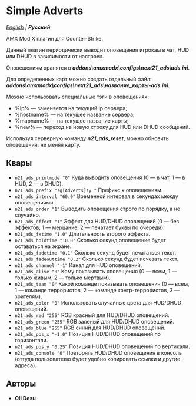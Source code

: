 # Simple Adverts

_[English](README.md) | **Русский**_

AMX Mod X плагин для Counter-Strike.

Данный плагин периодически выводит оповещения игрокам в чат, HUD или DHUD в зависимости от настроек.

Оповещениям хранятся в ***addons\amxmodx\configs\next21_ads\ads.ini***.

Для определенных карт можно создать отдельный файл: ***addons\amxmodx\configs\next21_ads\название_карты-ads.ini***.

Можно использовать специальные тэги в оповещениях:
- %ip% — заменяется на текущий ip сервера;
- %hostname% — на текущее название сервера;
- %mapname% — на текущее название карты;
- %new% — переход на новую строку для HUD или DHUD сообщений.

Используя серверную команду ***n21_ads_reset***, можно обновить оповещения, не меняя карту.

## Квары
- ```n21_ads_printmode "0"``` Куда выводить оповещения (0 — в чат, 1 — в HUD, 2 — в DHUD).
- ```n21_ads_prefix "!g[Adverts]!y "``` Префикс к оповещениям.
- ```n21_ads_interval "60.0"``` Временной интервал в секундах между оповещениями.
- ```n21_ads_order "1"``` Выводить оповещения строго по порядку, а не случайно.
- ```n21_ads_effect "1"``` Эффект для HUD/DHUD оповещений (0 — без эффектов, 1 — мерцание, 2 — печатает буквы по очереди).
- ```n21_ads_fxtime "1.0"``` Длительность второго эффекта.
- ```n21_ads_holdtime "10.0"``` Сколько секунд оповещение будет оставаться на экране.
- ```n21_ads_fadetime "0.1"``` Сколько секунд будет печататься текст.
- ```n21_ads_fadeouttime "0.2"``` Сколько секунд будет исчезать текст.
- ```n21_ads_channel "-1"``` Канал для HUD оповещений.
- ```n21_ads_alive "0"``` Кому показывать оповещения (0 — всем, 1 — только живым, 2 — только мертвым).
- ```n21_ads_team "0"``` Какой команде показывать оповещения (0 — всем, 1 — команде террористов, 2 — команде контр-террористов, 3 — зрителям).
- ```n21_ads_color "0"``` Использовать случайные цвета для HUD/DHUD оповещений.
- ```n21_ads_red "255"``` RGB красный для HUD/DHUD оповещений.
- ```n21_ads_green "255"``` RGB заленый для HUD/DHUD оповещений.
- ```n21_ads_blue "255"``` RGB синий для HUD/DHUD оповещений.
- ```n21_ads_pos_x "-1.0"``` Позиция HUD/DHUD оповещений по горизонтали.
- ```n21_ads_pos_y "0.25"``` Позиция HUD/DHUD оповещений по вертикали.
- ```n21_ads_console "0"``` Повторять HUD/DHUD оповещения в консоль (оттуда пользователю будет удобно копировать ссылки и другие адреса).

## Авторы
- **Oli Desu**

